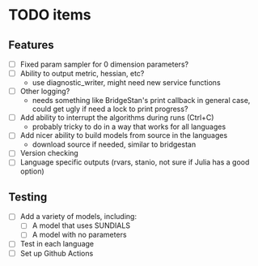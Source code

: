 # TODO items

## Features
- [ ] Fixed param sampler for 0 dimension parameters?
- [ ] Ability to output metric, hessian, etc?
    - use diagnostic_writer, might need new service functions
- [ ] Other logging?
    - needs something like BridgeStan's print callback in general case,
      could get ugly if need a lock to print progress?
- [ ] Add ability to interrupt the algorithms during runs (Ctrl+C)
    - probably tricky to do in a way that works for all languages
- [ ] Add nicer ability to build models from source in the languages
    - download source if needed, similar to bridgestan
- [ ] Version checking
- [ ] Language specific outputs (rvars, stanio, not sure if Julia has a good option)

## Testing
- [ ] Add a variety of models, including:
    - [ ] A model that uses SUNDIALS
    - [ ] A model with no parameters
- [ ] Test in each language
- [ ] Set up Github Actions
